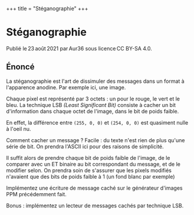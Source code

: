 +++
title = "Stéganographie"
+++

# Stéganographie

Publié le 23 août 2021 par Aur36 sous licence CC BY-SA 4.0.

## Énoncé

La stéganographie est l'art de dissimuler des messages dans un format à
l'apparence anodine. Par exemple ici, une image.

Chaque pixel est représenté par 3 octets : un pour le rouge, le vert et le bleu.
La technique LSB *(Least Significant Bit)* consiste à cacher un bit
d'information dans chaque octet de l'image, dans le bit de poids faible.

En effet, la différence entre `(255, 0, 0)` et `(254, 0, 0)` est quasiment nulle
à l'oeil nu.

Comment cacher un message ? Facile : du texte n'est rien de plus qu'une série de
bit. On prendra l'ASCII ici pour des raisons de simplicité.

Il suffit alors de prendre chaque bit de poids faible de l'image, de le comparer
avec un ET binaire au bit correspondant du message, et de le modifier selon. On
prendra soin de s'assurer que les pixels modifiés n'avaient que des bits de
poids faible à 1 (un fond blanc par exemple)

Implémentez une écriture de message caché sur le générateur d'images PPM
précédemment fait.

Bonus : implémentez un lecteur de messages cachés par technique LSB.
